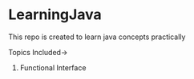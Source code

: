 # LearningJava
This repo is created to learn java concepts practically

Topics Included->
1. Functional Interface